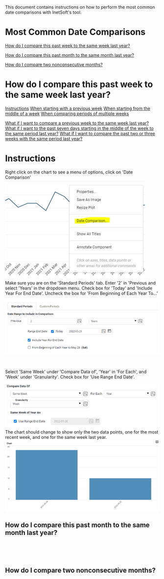 This document contains instructions on how to perform the most common date comparisons with InetSoft's tool.


# Most Common Date Comparisons
[How do I compare this past week to the same week last year?](#week)

[How do I compare this past month to the same month last year?](#month)

[How do I compare two nonconsecutive months?](#nonconsecutive)







# How do I compare this past week to the same week last year? <a name="week"></a>
[Instructions](#inst1)
[When starting with a previous week](#prev1)
[When starting from the middle of a week](#middle1)
[When comparing periods of multiple weeks](#multiple1)

[What if I want to compare a previous week to the same week last year?](#prev1)
[What if I want to the past seven days starting in the middle of the week to the same period last year?](#middle1)
[What if I want to compare the past two or three weeks with the same period last year?](#multiple1)
# Instructions<a name="inst1"></a>
Right click on the chart to see a menu of options, click on 'Date Comparison'
![](screenshots/right-click-menu.PNG)
<br/>
Make sure you are on the 'Standard Periods' tab.  Enter '2' in 'Previous and select 'Years' in the dropdown menu. Check box for 'Today' and 'Include Year For End Date'. Uncheck the box for 'From Beginning of Each Year To...'

![](screenshots/compare-two-years.PNG)

<br/>

Select 'Same Week' under 'Compare Data of',  'Year' in 'For Each', and 'Week' under 'Granularity'. Check box for 'Use Range End Date'.

![](screenshots/compare-same-week.PNG)
<br/>
The chart should change to show only the two data points, one for the most recent week, and one for the same week last year.
![](screenshots/compare-same-week-result.PNG)












## How do I compare this past month to the same month last year? <a name="month"></a>







<br/><br/><br/>

















## How do I compare two nonconsecutive months?<a name="nonconsecutive"></a>













